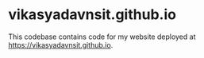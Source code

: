 # vikasyadavnsit.github.io

This codebase contains code for my website deployed at https://vikasyadavnsit.github.io.
